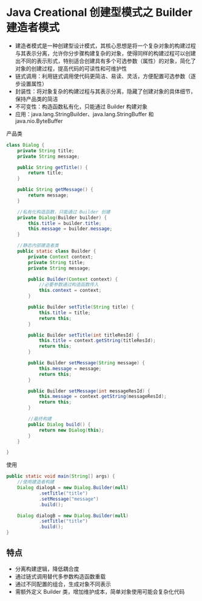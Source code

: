 # Java Creational 创建型模式之 Builder 建造者模式
- 建造者模式是一种创建型设计模式，其核心思想是将一个复杂对象的构建过程与其表示分离，允许你分步骤构建复杂的对象，使得同样的构建过程可以创建出不同的表示形式，特别适合创建具有多个可选参数（属性）的对象，简化了对象的创建过程，提高代码的可读性和可维护性
- 链式调用：利用链式调用使代码更简洁、易读、灵活，方便配置可选参数（逐步设置属性）
- 封装性：将对象复杂的构建过程与其表示分离，隐藏了创建对象的具体细节，保持产品类的简洁
- 不可变性：构造函数私有化，只能通过 Builder 构建对象
- 应用：java.lang.StringBuilder、java.lang.StringBuffer 和 java.nio.ByteBuffer

产品类
```java
class Dialog {
    private String title;
    private String message;

    public String getTitle() {
        return title;
    }

    public String getMessage() {
        return message;
    }

    //私有化构造函数，只能通过 Builder 创建
    private Dialog(Builder builder) {
        this.title = builder.title;
        this.message = builder.message;
    }

    //静态内部建造者类
    public static class Builder {
        private Context context;
        private String title;
        private String message;

        public Builder(Context context) {
            //必要参数通过构造函数传入
            this.context = context;
        }

        public Builder setTitle(String title) {
            this.title = title;
            return this;
        }

        public Builder setTitle(int titleResId) {
            this.title = context.getString(titleResId);
            return this;
        }

        public Builder setMessage(String message) {
            this.message = message;
            return this;
        }

        public Builder setMessage(int messageResId) {
            this.message = context.getString(messageResId);
            return this;
        }

        //最终构建
        public Dialog build() {
            return new Dialog(this);
        }
    }

}
```

使用
```java
public static void main(String[] args) {
    //使用建造者构建
    Dialog dialogA = new Dialog.Builder(null)
            .setTitle("title")
            .setMessage("message")
            .build();

    Dialog dialogB = new Dialog.Builder(null)
            .setTitle("title")
            .build();
}
```

## 特点
- 分离构建逻辑，降低耦合度
- 通过链式调用替代多参数构造函数重载
- 通过不同配置的组合，生成对象不同表示
- 需额外定义 Builder 类，增加维护成本，简单对象使用可能会复杂化代码
